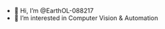- 👋 Hi, I’m @EarthOL-088217
- 👀 I’m interested in Computer Vision & Automation

<!---
- 🌱 I’m currently learning ...
- 💞️ I’m looking to collaborate on ...
- 📫 How to reach me ...
--->

<!---
EarthOL-088217/EarthOL-088217 is a ✨ special ✨ repository because its `README.md` (this file) appears on your GitHub profile.
You can click the Preview link to take a look at your changes.
--->

